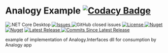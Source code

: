 # Analogy Example  [![Codacy Badge](https://app.codacy.com/project/badge/Grade/c661f4274a6e49f59968edd075904b30)](https://www.codacy.com/gh/Analogy-LogViewer/Analogy.LogViewer.Example/dashboard?utm_source=github.com&amp;utm_medium=referral&amp;utm_content=Analogy-LogViewer/Analogy.LogViewer.Example&amp;utm_campaign=Badge_Grade)

![.NET Core Desktop](https://github.com/Analogy-LogViewer/Analogy.LogViewer.Example/workflows/.NET%20Core%20Desktop/badge.svg)
<a href="https://github.com/Analogy-LogViewer/Analogy.LogViewer.Example/issues">
    <img src="https://img.shields.io/github/issues/Analogy-LogViewer/Analogy.LogViewer.Example"  alt="Issues" />
</a>
![GitHub closed issues](https://img.shields.io/github/issues-closed-raw/Analogy-LogViewer/Analogy.LogViewer.Example)
<a href="https://github.com/Analogy-LogViewer/Analogy.LogViewer.Example/blob/master/LICENSE.md">
    <img src="https://img.shields.io/github/license/Analogy-LogViewer/Analogy.LogViewer.Serilog" img alt="License"/>
</a>
[![Nuget](https://img.shields.io/nuget/v/Analogy.LogViewer.Example)](https://www.nuget.org/packages/Analogy.LogViewer.Example/)
[![Nuget](https://img.shields.io/nuget/dt/Analogy.LogViewer.Example)](https://www.nuget.org/packages/Analogy.LogViewer.Example/)
<a href="https://github.com/Analogy-LogViewer/Analogy.LogViewer.Example/releases">
    <img src="https://img.shields.io/github/v/release/Analogy-LogViewer/Analogy.LogViewer.Example" img alt="Latest Release"/>
</a>
<a href="https://github.com/Analogy-LogViewer/Analogy.LogViewer.Example/compare/V1.7.9...master">
    <img src="https://img.shields.io/github/commits-since/Analogy-LogViewer/Analogy.LogViewer.Example/latest" img alt="Commits Since Latest Release"/>
</a>


example of implementation of Analogy.Interfaces dll for consumption by Analogy app
